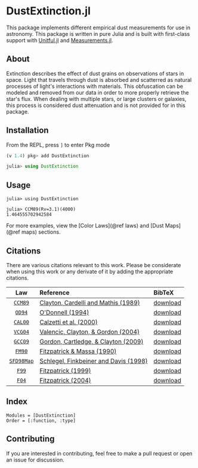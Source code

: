# DustExtinction.jl

This package implements different empirical dust measurements for use in astronomy. This package is written in pure Julia and is built with first-class support with [Unitful.jl](https://github.com/painterqubits/unitful.jl) and [Measurements.jl](https://github.com/juliaphysics/measurements.jl).

## About
Extinction describes the effect of dust grains on observations of stars in space. Light that travels through dust is absorbed and scatterred as natural processes of light's interactions with materials. This obfuscation can be modeled and removed from our data in order to more properly retrieve the star's flux. When dealing with multiple stars, or large clusters or galaxies, this process is considered dust attenuation and is not provided for in this package.

## Installation

From the REPL, press `]` to enter Pkg mode

```julia
(v 1.4) pkg> add DustExtinction

julia> using DustExtinction
```

## Usage

```jldoctest
julia> using DustExtinction

julia> CCM89(Rv=3.1)(4000)
1.464555702942584
```

For more examples, view the [Color Laws](@ref laws) and [Dust Maps](@ref maps) sections.

## Citations

There are various citations relevant to this work. Please be considerate when using this work or any derivate of it by adding the appropriate citations.

|        Law         | Reference                                                                                      | BibTeX                       |
| :----------------: | :--------------------------------------------------------------------------------------------- | :--------------------------- |
|  [`CCM89`](@ref)   | [Clayton, Cardelli and Mathis (1989)](https://ui.adsabs.harvard.edu/abs/1989ApJ...345..245C)   | [download](assets/ccm89.bib) |
|   [`OD94`](@ref)   | [O'Donnell (1994)](https://ui.adsabs.harvard.edu/abs/1994ApJ...422..158O)                      | [download](assets/od94.bib)  |
|  [`CAL00`](@ref)   | [Calzetti et al. (2000)](https://ui.adsabs.harvard.edu/abs/2000ApJ...533..682C)                | [download](assets/cal00.bib) |
|  [`VCG04`](@ref)   | [Valencic, Clayton, & Gordon (2004)](https://ui.adsabs.harvard.edu/abs/2004ApJ...616..912V)    | [download](assets/vcg04.bib) |
|  [`GCC09`](@ref)   | [Gordon, Cartledge, & Clayton (2009)](https://ui.adsabs.harvard.edu/abs/2009ApJ...705.1320G)   | [download](assets/gcc09.bib) |
|  [`FM90`](@ref)   | [Fitzpatrick & Massa (1990)](https://ui.adsabs.harvard.edu/abs/1990ApJS...72..163F)   | [download](assets/fm90.bib) |
| [`SFD98Map`](@ref) | [Schlegel, Finkbeiner and Davis (1998)](https://ui.adsabs.harvard.edu/abs/1998ApJ...500..525S) | [download](assets/sfd98.bib) |
| [`F99`](@ref) | [Fitzpatrick (1999)](https://ui.adsabs.harvard.edu/abs/1999PASP..111...63F) | [download](assets/f99.bib) |
| [`F04`](@ref) | [Fitzpatrick (2004)](https://ui.adsabs.harvard.edu/abs/2004ASPC..309...33F) | [download](assets/f04.bib) |

## Index

```@index
Modules = [DustExtinction]
Order = [:function, :type]
```

## Contributing

If you are interested in contributing, feel free to make a pull request or open an issue for discussion.
